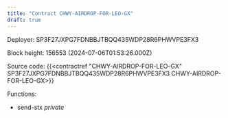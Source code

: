 ```yaml
---
title: "Contract CHWY-AIRDROP-FOR-LEO-GX"
draft: true
---
```

Deployer: SP3F27JXPG7FDNBBJTBQQ435WDP28R6PHWVPE3FX3


 



Block height: 156553 (2024-07-06T01:53:26.000Z)

Source code: {{<contractref "CHWY-AIRDROP-FOR-LEO-GX" SP3F27JXPG7FDNBBJTBQQ435WDP28R6PHWVPE3FX3 CHWY-AIRDROP-FOR-LEO-GX>}}

Functions:

* send-stx _private_
